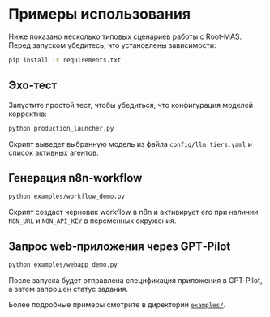 # Примеры использования

Ниже показано несколько типовых сценариев работы с Root‑MAS. Перед запуском убедитесь, что установлены зависимости:

```bash
pip install -r requirements.txt
```

## Эхо‑тест

Запустите простой тест, чтобы убедиться, что конфигурация моделей корректна:

```bash
python production_launcher.py
```

Скрипт выведет выбранную модель из файла `config/llm_tiers.yaml` и список активных агентов.

## Генерация n8n‑workflow

```bash
python examples/workflow_demo.py
```

Скрипт создаст черновик workflow в n8n и активирует его при наличии `N8N_URL` и `N8N_API_KEY` в переменных окружения.

## Запрос web‑приложения через GPT‑Pilot

```bash
python examples/webapp_demo.py
```

После запуска будет отправлена спецификация приложения в GPT‑Pilot, а затем запрошен статус задания.

Более подробные примеры смотрите в директории [`examples/`](../examples).
